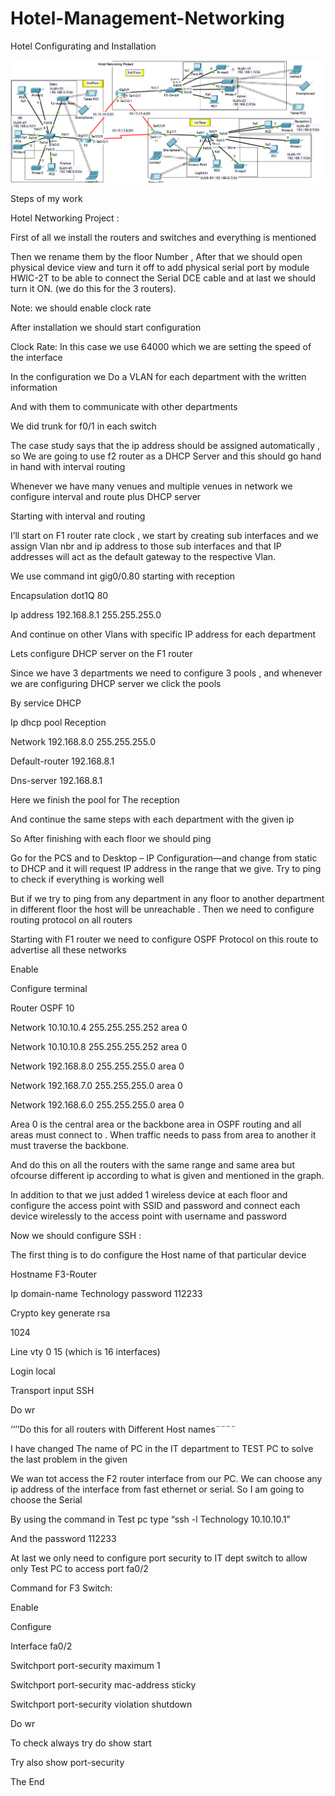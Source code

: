 # Hotel-Management-Networking
Hotel Configurating and Installation

![Hotel_Management](https://github.com/Hsnbacha/Hotel-Management-Networking/blob/main/Hotel%20Management%20Networking.png)


Steps of my work 

Hotel Networking Project :

First of all we install the routers and switches and everything is mentioned

Then we rename them by the floor Number , After that we should open physical device view and turn it off to add physical serial port by module HWIC-2T to be able to 
connect the Serial DCE cable and at last we should turn it ON. (we do this for the 3 routers).

Note: we should enable clock rate 

After installation we should start configuration

Clock Rate: In this case we use 64000 which we are setting the speed of the interface

In the configuration we Do a VLAN for each department with the written information

And with them to communicate with other departments 

We did trunk for f0/1 in each switch

The case study says that the ip address should be assigned automatically , so We are going to use f2 router as a DHCP Server and this should go hand in hand with 
interval routing 

Whenever we have many venues  and multiple venues in network we configure interval and route plus DHCP server 

Starting with interval and routing 

I’ll start on F1 router rate clock , we start by creating sub interfaces and we assign Vlan nbr and ip address to those sub interfaces and that IP addresses will act 
as the default gateway to the respective Vlan. 

We use command int gig0/0.80 starting with reception

Encapsulation dot1Q 80

Ip address 192.168.8.1 255.255.255.0

And continue on other Vlans with specific IP address for each department 

Lets configure DHCP server on the F1 router 

Since we have 3 departments we need to configure 3 pools , and whenever we are configuring DHCP server we click the pools 

By service DHCP

Ip dhcp pool Reception 

Network 192.168.8.0 255.255.255.0

Default-router 192.168.8.1

Dns-server 192.168.8.1

Here we finish the pool for The reception 

And continue the same steps with each department with the given ip

So After finishing with each floor we should ping 

Go for the PCS and to Desktop – IP Configuration—and change from static to DHCP and it will request IP address in the range that we give. Try to ping to check if 
everything is working well

But if we try to ping from any department in any floor to another department in different floor the host will be unreachable . Then we need to configure routing protocol on all routers 

Starting with F1 router we need to configure OSPF Protocol on this route to advertise all these networks 

Enable

Configure terminal 

Router OSPF 10

Network 10.10.10.4 255.255.255.252 area 0

Network 10.10.10.8 255.255.255.252 area 0

Network 192.168.8.0 255.255.255.0 area 0

Network 192.168.7.0 255.255.255.0 area 0

Network 192.168.6.0 255.255.255.0 area 0

Area 0 is the central area or the backbone area in OSPF routing and all areas must connect to . When traffic needs to pass from area to another it must traverse the 
backbone.

And do this on all the routers with the same range and same area but ofcourse different ip according to what is given and mentioned in the graph. 

In addition to that we just added 1 wireless device at each floor and configure the access point with SSID and password and connect each device wirelessly to the 
access point with username and password

Now we should configure SSH :

The first thing is to do configure the Host name of that particular device

Hostname F3-Router

Ip domain-name Technology password 112233 

Crypto key generate rsa

1024

Line vty 0 15 (which is 16 interfaces)

Login local 

Transport input SSH 

Do wr

‘’’’Do this for all routers with Different Host names¨¨¨¨



I have changed The name of PC in the IT department to TEST PC to solve the last problem in the given

We wan tot access the F2 router interface from our PC. We can choose any ip address of the interface from fast ethernet or serial. So I am going to choose the Serial 

By using the command in Test pc type “ssh -l Technology 10.10.10.1”

And the password 112233

At last we only need to configure port security to IT dept switch to allow only Test PC to access port fa0/2

Command for F3 Switch:

Enable 

Configure 

Interface fa0/2

Switchport port-security maximum 1

Switchport port-security mac-address sticky

Switchport port-security violation shutdown

Do wr

To check always try do show start

Try also show port-security

The End 















